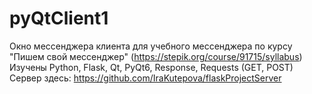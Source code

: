 # pyQtClient1
Окно мессенджера клиента для учебного мессенджера по курсу "Пишем свой мессенджер" (https://stepik.org/course/91715/syllabus)
Изучены Python, Flask, Qt, PyQt6, Response, Requests (GET, POST)
Сервер здесь: https://github.com/IraKutepova/flaskProjectServer
